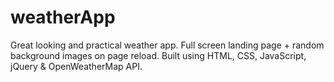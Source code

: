 # weatherApp
Great looking and practical weather app. Full screen landing page + random background images on page reload. 
Built using HTML, CSS, JavaScript, jQuery & OpenWeatherMap API.
